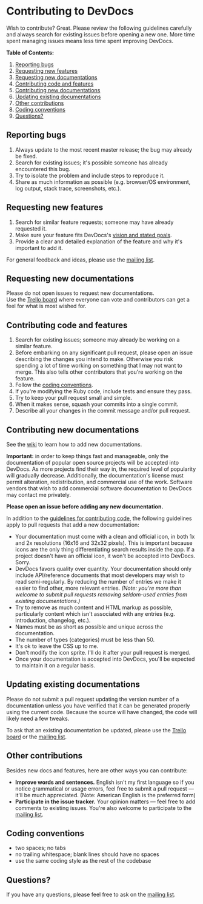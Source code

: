 # Contributing to DevDocs

Wish to contribute? Great. Please review the following guidelines carefully and always search for existing issues before opening a new one. More time spent managing issues means less time spent improving DevDocs.

**Table of Contents:**

1. [Reporting bugs](#reporting-bugs)
2. [Requesting new features](#requesting-new-features)
3. [Requesting new documentations](#requesting-new-documentations)
4. [Contributing code and features](#contributing-code-and-features)
5. [Contributing new documentations](#contributing-new-documentations)
6. [Updating existing documentations](#updating-existing-documentations)
7. [Other contributions](#other-contributions)
8. [Coding conventions](#coding-conventions)
9. [Questions?](#questions)

## Reporting bugs

1. Always update to the most recent master release; the bug may already be fixed.
2. Search for existing issues; it's possible someone has already encountered this bug.
3. Try to isolate the problem and include steps to reproduce it.
4. Share as much information as possible (e.g. browser/OS environment, log output, stack trace, screenshots, etc.).

## Requesting new features

1. Search for similar feature requests; someone may have already requested it.
2. Make sure your feature fits DevDocs's [vision and stated goals](https://github.com/Thibaut/devdocs/blob/master/README.md#vision).
3. Provide a clear and detailed explanation of the feature and why it's important to add it.

For general feedback and ideas, please use the [mailing list](https://groups.google.com/d/forum/devdocs).

## Requesting new documentations

Please do not open issues to request new documentations.  
Use the [Trello board](https://trello.com/b/6BmTulfx/devdocs-documentation) where everyone can vote and contributors can get a feel for what is most wished for.

## Contributing code and features

1. Search for existing issues; someone may already be working on a similar feature.
2. Before embarking on any significant pull request, please open an issue describing the changes you intend to make. Otherwise you risk spending a lot of time working on something that I may not want to merge. This also tells other contributors that you're working on the feature.
3. Follow the [coding conventions](#coding-conventions).
4. If you're modifying the Ruby code, include tests and ensure they pass.
5. Try to keep your pull request small and simple.
6. When it makes sense, squash your commits into a single commit.
7. Describe all your changes in the commit message and/or pull request.

## Contributing new documentations

See the [wiki](https://github.com/Thibaut/devdocs/wiki) to learn how to add new documentations.

**Important:** in order to keep things fast and manageable, only the documentation of popular open source projects will be accepted into DevDocs. As more projects find their way in, the required level of popularity will gradually decrease. Additionally, the documentation's license must permit alteration, redistribution, and commercial use of the work. Software vendors that wish to add commercial software documentation to DevDocs may contact me privately.

**Please open an issue before adding any new documentation.**

In addition to the [guidelines for contributing code](#contributing-code-and-features), the following guidelines apply to pull requests that add a new documentation:

* Your documentation must come with a clean and official icon, in both 1x and 2x resolutions (16x16 and 32x32 pixels). This is important because icons are the only thing differentiating search results inside the app. If a project doesn't have an official icon, it won't be accepted into DevDocs. Sorry.
* DevDocs favors quality over quantity. Your documentation should only include API/reference documents that most developers may wish to read semi-regularly. By reducing the number of entries we make it easier to find other, more relevant entries. _(Note: you're more than welcome to submit pull requests removing seldom-used entries from existing documentations.)_
* Try to remove as much content and HTML markup as possible, particularly content which isn't associated with any entries (e.g. introduction, changelog, etc.).
* Names must be as short as possible and unique across the documentation.
* The number of types (categories) must be less than 50.
* It's ok to leave the CSS up to me.
* Don't modify the icon sprite. I'll do it after your pull request is merged.
* Once your documentation is accepted into DevDocs, you'll be expected to maintain it on a regular basis.

## Updating existing documentations

Please do not submit a pull request updating the version number of a documentation unless you have verified that it can be generated properly using the current code. Because the source will have changed, the code will likely need a few tweaks.

To ask that an existing documentation be updated, please use the [Trello board](https://trello.com/b/6BmTulfx/devdocs-documentation) or the [mailing list](https://groups.google.com/d/forum/devdocs).

## Other contributions

Besides new docs and features, here are other ways you can contribute:

* **Improve words and sentences.** English isn't my first language so if you notice grammatical or usage errors, feel free to submit a pull request — it'll be much appreciated. (Note: American English is the preferred form)
* **Participate in the issue tracker.** Your opinion matters — feel free to add comments to existing issues. You're also welcome to participate to the [mailing list](https://groups.google.com/d/forum/devdocs).

## Coding conventions

* two spaces; no tabs
* no trailing whitespace; blank lines should have no spaces
* use the same coding style as the rest of the codebase

## Questions?

If you have any questions, please feel free to ask on the [mailing list](https://groups.google.com/d/forum/devdocs).
